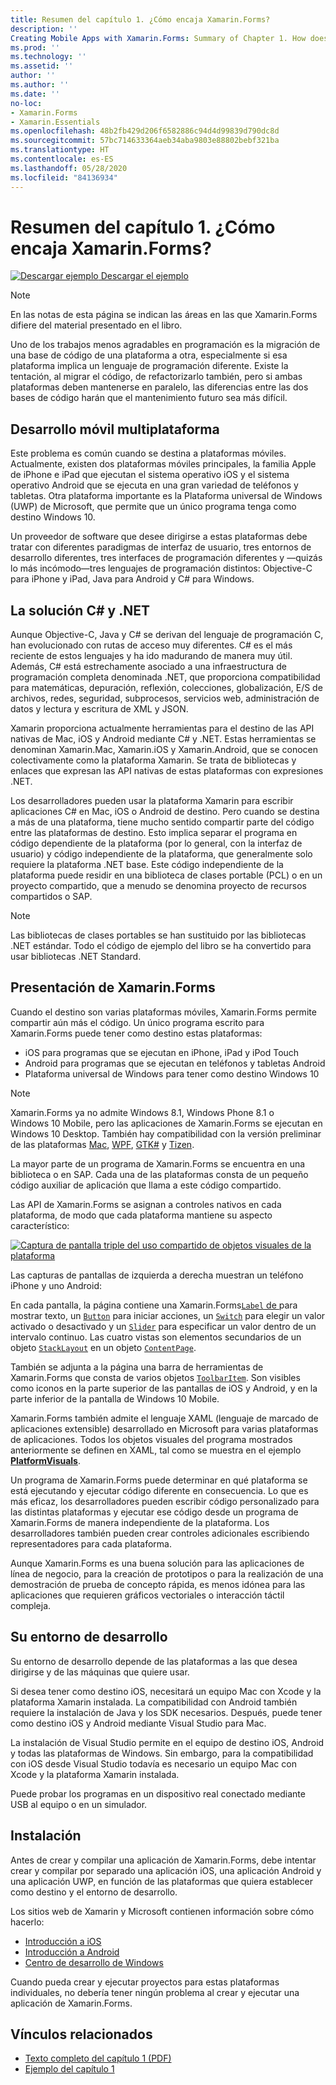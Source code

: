 ```yaml
---
title: Resumen del capítulo 1. ¿Cómo encaja Xamarin.Forms?
description: ''
Creating Mobile Apps with Xamarin.Forms: Summary of Chapter 1. How does Xamarin.Forms fit in?''
ms.prod: ''
ms.technology: ''
ms.assetid: ''
author: ''
ms.author: ''
ms.date: ''
no-loc:
- Xamarin.Forms
- Xamarin.Essentials
ms.openlocfilehash: 48b2fb429d206f6582886c94d4d99839d790dc8d
ms.sourcegitcommit: 57bc714633364aeb34aba9803e88802bebf321ba
ms.translationtype: HT
ms.contentlocale: es-ES
ms.lasthandoff: 05/28/2020
ms.locfileid: "84136934"
---
```

# <a name="summary-of-chapter-1-how-does-xamarinforms-fit-in"></a>Resumen del capítulo 1. ¿Cómo encaja Xamarin.Forms?

[![Descargar ejemplo](~/media/shared/download.png) Descargar el ejemplo](https://github.com/xamarin/xamarin-forms-book-samples/tree/master/Chapter01)

> [!NOTE]
> En las notas de esta página se indican las áreas en las que Xamarin.Forms difiere del material presentado en el libro.

Uno de los trabajos menos agradables en programación es la migración de una base de código de una plataforma a otra, especialmente si esa plataforma implica un lenguaje de programación diferente. Existe la tentación, al migrar el código, de refactorizarlo también, pero si ambas plataformas deben mantenerse en paralelo, las diferencias entre las dos bases de código harán que el mantenimiento futuro sea más difícil.

## <a name="cross-platform-mobile-development"></a>Desarrollo móvil multiplataforma

Este problema es común cuando se destina a plataformas móviles. Actualmente, existen dos plataformas móviles principales, la familia Apple de iPhone e iPad que ejecutan el sistema operativo iOS y el sistema operativo Android que se ejecuta en una gran variedad de teléfonos y tabletas. Otra plataforma importante es la Plataforma universal de Windows (UWP) de Microsoft, que permite que un único programa tenga como destino Windows 10.

Un proveedor de software que desee dirigirse a estas plataformas debe tratar con diferentes paradigmas de interfaz de usuario, tres entornos de desarrollo diferentes, tres interfaces de programación diferentes y &mdash;quizás lo más incómodo&mdash;tres lenguajes de programación distintos: Objective-C para iPhone y iPad, Java para Android y C# para Windows.

## <a name="the-c-and-net-solution"></a>La solución C# y .NET

Aunque Objective-C, Java y C# se derivan del lenguaje de programación C, han evolucionado con rutas de acceso muy diferentes. C# es el más reciente de estos lenguajes y ha ido madurando de manera muy útil. Además, C# está estrechamente asociado a una infraestructura de programación completa denominada .NET, que proporciona compatibilidad para matemáticas, depuración, reflexión, colecciones, globalización, E/S de archivos, redes, seguridad, subprocesos, servicios web, administración de datos y lectura y escritura de XML y JSON.

Xamarin proporciona actualmente herramientas para el destino de las API nativas de Mac, iOS y Android mediante C# y .NET. Estas herramientas se denominan Xamarin.Mac, Xamarin.iOS y Xamarin.Android, que se conocen colectivamente como la plataforma Xamarin. Se trata de bibliotecas y enlaces que expresan las API nativas de estas plataformas con expresiones .NET.

Los desarrolladores pueden usar la plataforma Xamarin para escribir aplicaciones C# en Mac, iOS o Android de destino. Pero cuando se destina a más de una plataforma, tiene mucho sentido compartir parte del código entre las plataformas de destino. Esto implica separar el programa en código dependiente de la plataforma (por lo general, con la interfaz de usuario) y código independiente de la plataforma, que generalmente solo requiere la plataforma .NET base. Este código independiente de la plataforma puede residir en una biblioteca de clases portable (PCL) o en un proyecto compartido, que a menudo se denomina proyecto de recursos compartidos o SAP.

> [!NOTE]
> Las bibliotecas de clases portables se han sustituido por las bibliotecas .NET estándar. Todo el código de ejemplo del libro se ha convertido para usar bibliotecas .NET Standard.

## <a name="introducing-xamarinforms"></a>Presentación de Xamarin.Forms

Cuando el destino son varias plataformas móviles, Xamarin.Forms permite compartir aún más el código. Un único programa escrito para Xamarin.Forms puede tener como destino estas plataformas:

- iOS para programas que se ejecutan en iPhone, iPad y iPod Touch
- Android para programas que se ejecutan en teléfonos y tabletas Android
- Plataforma universal de Windows para tener como destino Windows 10

> [!NOTE]
> Xamarin.Forms ya no admite Windows 8.1, Windows Phone 8.1 o Windows 10 Mobile, pero las aplicaciones de Xamarin.Forms se ejecutan en Windows 10 Desktop. También hay compatibilidad con la versión preliminar de las plataformas [Mac](~/xamarin-forms/platform/other/mac.md), [WPF](~/xamarin-forms/platform/other/wpf.md), [GTK#](~/xamarin-forms/platform/other/gtk.md) y [Tizen](~/xamarin-forms/platform/other/tizen.md).

La mayor parte de un programa de Xamarin.Forms se encuentra en una biblioteca o en SAP. Cada una de las plataformas consta de un pequeño código auxiliar de aplicación que llama a este código compartido.

Las API de Xamarin.Forms se asignan a controles nativos en cada plataforma, de modo que cada plataforma mantiene su aspecto característico:

[![Captura de pantalla triple del uso compartido de objetos visuales de la plataforma](images/ch01fg03-small.png "Controles de Xamarin.Forms en cada plataforma")](images/ch01fg03-large.png#lightbox "Controles de Xamarin.Forms en cada plataforma")

Las capturas de pantallas de izquierda a derecha muestran un teléfono iPhone y uno Android:

En cada pantalla, la página contiene una Xamarin.Forms[`Label` de ](xref:Xamarin.Forms.Label) para mostrar texto, un [`Button`](xref:Xamarin.Forms.Button) para iniciar acciones, un [`Switch`](xref:Xamarin.Forms.Switch) para elegir un valor activado o desactivado y un [`Slider`](xref:Xamarin.Forms.Slider) para especificar un valor dentro de un intervalo continuo. Las cuatro vistas son elementos secundarios de un objeto [`StackLayout`](xref:Xamarin.Forms.StackLayout) en un objeto [`ContentPage`](xref:Xamarin.Forms.ContentPage).

También se adjunta a la página una barra de herramientas de Xamarin.Forms que consta de varios objetos [`ToolbarItem`](xref:Xamarin.Forms.ToolbarItem). Son visibles como iconos en la parte superior de las pantallas de iOS y Android, y en la parte inferior de la pantalla de Windows 10 Mobile.

Xamarin.Forms también admite el lenguaje XAML (lenguaje de marcado de aplicaciones extensible) desarrollado en Microsoft para varias plataformas de aplicaciones. Todos los objetos visuales del programa mostrados anteriormente se definen en XAML, tal como se muestra en el ejemplo [**PlatformVisuals**](https://github.com/xamarin/xamarin-forms-book-samples/tree/master/Chapter01/PlatformVisuals).

Un programa de Xamarin.Forms puede determinar en qué plataforma se está ejecutando y ejecutar código diferente en consecuencia. Lo que es más eficaz, los desarrolladores pueden escribir código personalizado para las distintas plataformas y ejecutar ese código desde un programa de Xamarin.Forms de manera independiente de la plataforma. Los desarrolladores también pueden crear controles adicionales escribiendo representadores para cada plataforma.

Aunque Xamarin.Forms es una buena solución para las aplicaciones de línea de negocio, para la creación de prototipos o para la realización de una demostración de prueba de concepto rápida, es menos idónea para las aplicaciones que requieren gráficos vectoriales o interacción táctil compleja.

## <a name="your-development-environment"></a>Su entorno de desarrollo

Su entorno de desarrollo depende de las plataformas a las que desea dirigirse y de las máquinas que quiere usar.

Si desea tener como destino iOS, necesitará un equipo Mac con Xcode y la plataforma Xamarin instalada. La compatibilidad con Android también requiere la instalación de Java y los SDK necesarios. Después, puede tener como destino iOS y Android mediante Visual Studio para Mac.

La instalación de Visual Studio permite en el equipo de destino iOS, Android y todas las plataformas de Windows. Sin embargo, para la compatibilidad con iOS desde Visual Studio todavía es necesario un equipo Mac con Xcode y la plataforma Xamarin instalada.

Puede probar los programas en un dispositivo real conectado mediante USB al equipo o en un simulador.

## <a name="installation"></a>Instalación

Antes de crear y compilar una aplicación de Xamarin.Forms, debe intentar crear y compilar por separado una aplicación iOS, una aplicación Android y una aplicación UWP, en función de las plataformas que quiera establecer como destino y el entorno de desarrollo.

Los sitios web de Xamarin y Microsoft contienen información sobre cómo hacerlo:

- [Introducción a iOS](~/ios/get-started/index.md)
- [Introducción a Android](~/android/get-started/index.md)
- [Centro de desarrollo de Windows](https://dev.windows.com)

Cuando pueda crear y ejecutar proyectos para estas plataformas individuales, no debería tener ningún problema al crear y ejecutar una aplicación de Xamarin.Forms.

## <a name="related-links"></a>Vínculos relacionados

- [Texto completo del capítulo 1 (PDF)](https://download.xamarin.com/developer/xamarin-forms-book/XamarinFormsBook-Ch01-Apr2016.pdf)
- [Ejemplo del capítulo 1](https://github.com/xamarin/xamarin-forms-book-samples/tree/master/Chapter01)
